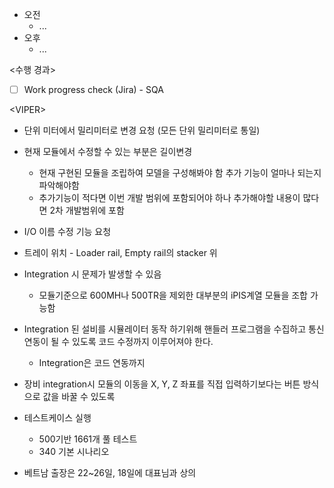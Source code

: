 - 오전
	- ...
- 오후
	- ...

<수행 경과>
- [ ] Work progress check (Jira) - SQA

\<VIPER>
- 단위 미터에서 밀리미터로 변경 요청 (모든 단위 밀리미터로 통일)
- 현재 모듈에서 수정할 수 있는 부분은 길이변경
	- 현재 구현된 모듈을 조립하여 모델을 구성해봐야 함 추가 기능이 얼마나 되는지 파악해야함
	- 추가기능이 적다면 이번 개발 범위에 포함되어야 하나 추가해야할 내용이 많다면 2차 개발범위에 포함
- I/O 이름 수정 기능 요청
- 트레이 위치 - Loader rail, Empty rail의 stacker 위

- Integration 시 문제가 발생할 수 있음
	- 모듈기준으로 600MH나 500TR을 제외한 대부분의 iPIS계열 모듈을 조합 가능함
- Integration 된 설비를 시뮬레이터 동작 하기위해 핸들러 프로그램을 수집하고 통신 연동이 될 수 있도록 코드 수정까지 이루어져야 한다.
	- Integration은 코드 연동까지 
- 장비 integration시 모듈의 이동을 X, Y, Z 좌표를 직접 입력하기보다는 버튼 방식으로 값을 바꿀 수 있도록

- 테스트케이스 실행
	- 500기반 1661개 풀 테스트
	- 340 기본 시나리오

- 베트남 출장은 22~26일, 18일에 대표님과 상의